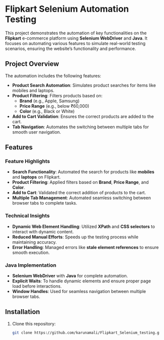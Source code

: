 # Flipkart Selenium Automation Testing

This project demonstrates the automation of key functionalities on the **Flipkart** e-commerce platform using **Selenium WebDriver** and **Java**. It focuses on automating various features to simulate real-world testing scenarios, ensuring the website’s functionality and performance.

## Project Overview

The automation includes the following features:

- **Product Search Automation**: Simulates product searches for items like mobiles and laptops.
- **Product Filtering**: Filters products based on:
  - **Brand** (e.g., Apple, Samsung)
  - **Price Range** (e.g., below ₹60,000)
  - **Color** (e.g., Black or White)
- **Add to Cart Validation**: Ensures the correct products are added to the cart.
- **Tab Navigation**: Automates the switching between multiple tabs for smooth user navigation.

## Features

### Feature Highlights
- **Search Functionality**: Automated the search for products like **mobiles** and **laptops** on Flipkart.
- **Product Filtering**: Applied filters based on **Brand**, **Price Range**, and **Color**.
- **Add to Cart**: Validated the correct addition of products to the cart.
- **Multiple Tab Management**: Automated seamless switching between browser tabs to complete tasks.

### Technical Insights
- **Dynamic Web Element Handling**: Utilized **XPath** and **CSS selectors** to interact with dynamic content.
- **Reduced Manual Efforts**: Speeds up the testing process while maintaining accuracy.
- **Error Handling**: Managed errors like **stale element references** to ensure smooth execution.

### Java Implementation
- **Selenium WebDriver** with **Java** for complete automation.
- **Explicit Waits**: To handle dynamic elements and ensure proper page load before interactions.
- **Window Handles**: Used for seamless navigation between multiple browser tabs.

## Installation

1. Clone this repository:
   ```bash
   git clone https://github.com/karunamali/Flipkart_Selenium_testing.git

